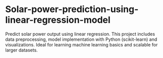 # Solar-power-prediction-using-linear-regression-model
Predict solar power output using linear regression. This project includes data preprocessing, model implementation with Python (scikit-learn) and visualizations. Ideal for learning machine learning basics and scalable for larger datasets.
